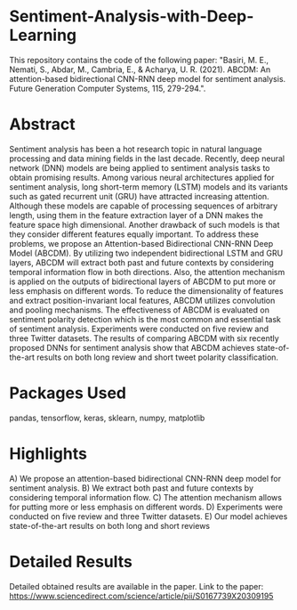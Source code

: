 # Sentiment-Analysis-with-Deep-Learning 
This repository contains the code of the following paper: "Basiri, M. E., Nemati, S., Abdar, M., Cambria, E., &amp; Acharya, U. R. (2021). ABCDM: An attention-based bidirectional CNN-RNN deep model for sentiment analysis. Future Generation Computer Systems, 115, 279-294.".

# Abstract 
Sentiment analysis has been a hot research topic in natural language processing and data mining fields in the last decade. Recently, deep neural network (DNN) models are being applied to sentiment analysis tasks to obtain promising results. Among various neural architectures applied for sentiment analysis, long short-term memory (LSTM) models and its variants such as gated recurrent unit (GRU) have attracted increasing attention. Although these models are capable of processing sequences of arbitrary length, using them in the feature extraction layer of a DNN makes the feature space high dimensional. Another drawback of such models is that they consider different features equally important. To address these problems, we propose an Attention-based Bidirectional CNN-RNN Deep Model (ABCDM). By utilizing two independent bidirectional LSTM and GRU layers, ABCDM will extract both past and future contexts by considering temporal information flow in both directions. Also, the attention mechanism is applied on the outputs of bidirectional layers of ABCDM to put more or less emphasis on different words. To reduce the dimensionality of features and extract position-invariant local features, ABCDM utilizes convolution and pooling mechanisms. The effectiveness of ABCDM is evaluated on sentiment polarity detection which is the most common and essential task of sentiment analysis. Experiments were conducted on five review and three Twitter datasets. The results of comparing ABCDM with six recently proposed DNNs for sentiment analysis show that ABCDM achieves state-of-the-art results on both long review and short tweet polarity classification.

# Packages Used
pandas, tensorflow, keras, sklearn, numpy, matplotlib

# Highlights
A) We propose an attention-based bidirectional CNN-RNN deep model for sentiment analysis. 
B) We extract both past and future contexts by considering temporal information flow.
C) The attention mechanism allows for putting more or less emphasis on different words.
D) Experiments were conducted on five review and three Twitter datasets.
E) Our model achieves state-of-the-art results on both long and short reviews

# Detailed Results
Detailed obtained results are available in the paper. Link to the paper: https://www.sciencedirect.com/science/article/pii/S0167739X20309195
